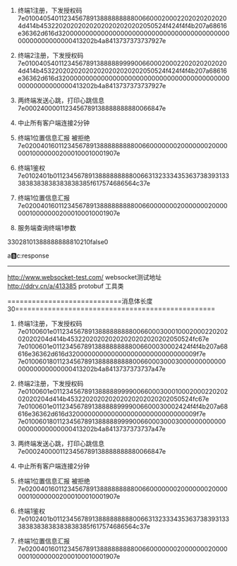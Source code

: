 1. 终端1注册，下发授权码
7e0100405401123456789138888888880066000200022020202020204d414b453220202020202020202020202050524f424f4f4b207a68616e36362d616d3200000000000000000000000000000000000000000000000000000000413202b4a8413737373737927e
2. 终端2注册，下发授权码
7e0100405401123456789138888899990066000200022020202020204d414b453220202020202020202020202050524f424f4f4b207a68616e36362d616d3200000000000000000000000000000000000000000000000000000000413202b4a8413737373737927e

3. 两终端发送心跳，打印心跳信息
7e0002400001123456789138888888880066847e

4. 中止所有客户端连接2分钟

5. 终端1位置信息汇报 被拒绝
7e020040160112345678913888888888006600000002000000020000000100000002000100010001907e

6. 终端1鉴权
7e0102401b0112345678913888888888006631323334353637383931333838383838383838385f617574686564c37e

7. 终端1位置信息汇报
7e020040160112345678913888888888006600000002000000020000000100000002000100010001907e

8. 服务端查询终端1参数
<?xml version="1.0" ?><com.ant.msger.base.dto.jt808.basics.Message><body class="com.ant.msger.base.dto.jt808.ParameterSetting"><parameters></parameters></body><type>33028</type><bodyProperties>1</bodyProperties><mobileNumber>013888888888</mobileNumber><serialNumber>102</serialNumber><bodyLength>1</bodyLength><encryptionType>0</encryptionType><subPackage>false</subPackage><reservedBit>0</reservedBit></com.ant.msger.base.dto.jt808.basics.Message>

a:b:c:response

---------------------------------------
http://www.websocket-test.com/  websocket测试地址
http://ddrv.cn/a/413385         protobuf 工具类

============================消息体长度30=================================================
1. 终端1注册，下发授权码
7e0100601e0112345678913888888888006600030001000200022020202020204d414b453220202020202020202020202050524fc67e
7e0100601e0112345678913888888888006600030002424f4f4b207a68616e36362d616d320000000000000000000000000000009f7e
7e01006018011234567891388888888800660003000300000000000000000000000000413202b4a8413737373737a47e
2. 终端2注册，下发授权码
7e0100601e0112345678913888889999006600030001000200022020202020204d414b453220202020202020202020202050524fc67e
7e0100601e0112345678913888889999006600030002424f4f4b207a68616e36362d616d320000000000000000000000000000009f7e
7e01006018011234567891388888999900660003000300000000000000000000000000413202b4a8413737373737a47e

3. 两终端发送心跳，打印心跳信息
7e0002400001123456789138888888880066847e

4. 中止所有客户端连接2分钟

5. 终端1位置信息汇报 被拒绝
7e020040160112345678913888888888006600000002000000020000000100000002000100010001907e

6. 终端1鉴权
7e0102401b0112345678913888888888006631323334353637383931333838383838383838385f617574686564c37e

7. 终端1位置信息汇报
7e020040160112345678913888888888006600000002000000020000000100000002000100010001907e

